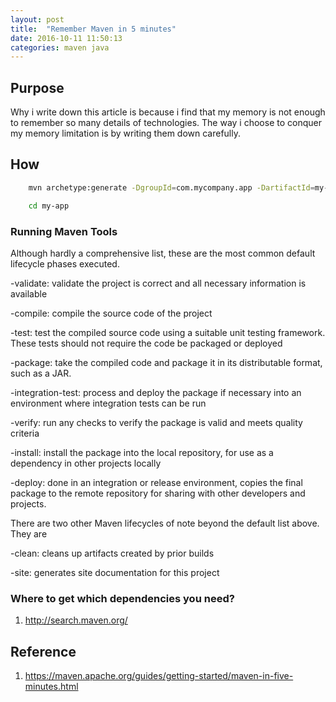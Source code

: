 ```yaml
---
layout: post
title:  "Remember Maven in 5 minutes"
date: 2016-10-11 11:50:13
categories: maven java
---
```


## Purpose
Why i write down this article is because i find that my memory is not enough to remember so many details of technologies. The way i choose to conquer my memory limitation is by writing them down carefully. 

## How

```bash
    mvn archetype:generate -DgroupId=com.mycompany.app -DartifactId=my-app -DarchetypeArtifactId=maven-archetype-quickstart -DinteractiveMode=false

    cd my-app


```

### Running Maven Tools

Although hardly a comprehensive list, these are the most common default lifecycle phases executed.

-validate: validate the project is correct and all necessary information is available

-compile: compile the source code of the project

-test: test the compiled source code using a suitable unit testing framework. These tests should not require the code be packaged or deployed

-package: take the compiled code and package it in its distributable format, such as a JAR.

-integration-test: process and deploy the package if necessary into an environment where integration tests can be run

-verify: run any checks to verify the package is valid and meets quality criteria

-install: install the package into the local repository, for use as a dependency in other projects locally

-deploy: done in an integration or release environment, copies the final package to the remote repository for sharing with other developers and projects.

There are two other Maven lifecycles of note beyond the default list above. They are

-clean: cleans up artifacts created by prior builds

-site: generates site documentation for this project

### Where to get which dependencies you need?
1. http://search.maven.org/

## Reference
1. https://maven.apache.org/guides/getting-started/maven-in-five-minutes.html
